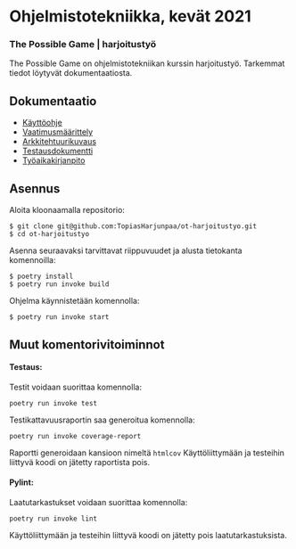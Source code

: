 # Ohjelmistotekniikka, kevät 2021
### The Possible Game | harjoitustyö

The Possible Game on ohjelmistotekniikan kurssin harjoitustyö. Tarkemmat tiedot löytyvät dokumentaatiosta.

## Dokumentaatio

- [Käyttöohje](https://github.com/TopiasHarjunpaa/ot-harjoitustyo/blob/main/dokumentaatio/kayttoohje.md)
- [Vaatimusmäärittely](https://github.com/TopiasHarjunpaa/ot-harjoitustyo/blob/main/dokumentaatio/vaatimusmaarittely.md)
- [Arkkitehtuurikuvaus](https://github.com/TopiasHarjunpaa/ot-harjoitustyo/blob/main/dokumentaatio/arkkitehtuuri.md)
- [Testausdokumentti](https://github.com/TopiasHarjunpaa/ot-harjoitustyo/blob/main/dokumentaatio/testaus.md)
- [Työaikakirjanpito](https://github.com/TopiasHarjunpaa/ot-harjoitustyo/blob/main/dokumentaatio/tuntikirjanpito.md)

## Asennus

Aloita kloonaamalla repositorio:

```
$ git clone git@github.com:TopiasHarjunpaa/ot-harjoitustyo.git
$ cd ot-harjoitustyo
```

Asenna seuraavaksi tarvittavat riippuvuudet ja alusta tietokanta komennoilla:

```
$ poetry install
$ poetry run invoke build
```

Ohjelma käynnistetään komennolla:

```
$ poetry run invoke start
```

## Muut komentorivitoiminnot


#### Testaus:

Testit voidaan suorittaa komennolla:

```
poetry run invoke test
```

Testikattavuusraportin saa generoitua komennolla:

```
poetry run invoke coverage-report
```
Raportti generoidaan kansioon nimeltä `htmlcov`
Käyttöliittymään ja testeihin liittyvä koodi on jätetty raportista pois.

#### Pylint:

Laatutarkastukset voidaan suorittaa komennolla:

```
poetry run invoke lint
```

Käyttöliittymään ja testeihin liittyvä koodi on jätetty pois laatutarkastuksista.
